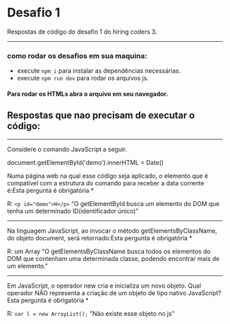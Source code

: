 # Desafio 1

Respostas de código do desafio 1 do hiring coders 3.

----

### como rodar os desafios em sua maquina:
- execute ``npm i`` para instalar as dependências necessárias.
- execute ``npm run dev`` para rodar os arquivos js.

#### Para rodar os HTMLs abra o arquivo em seu navegador.

## Respostas que nao precisam de executar o código:

----

Considere o comando JavaScript a seguir.

document.getElementById('demo').innerHTML = Date()

Numa página web na qual esse código seja aplicado, o elemento que é compatível com a estrutura do comando para receber a data corrente é:Esta pergunta é obrigatória *

R: ``<p id="demo">H</p>`` "O getElementById busca um elemento do DOM que tenha um determinado ID(identificador único)"

----

Na linguagem JavaScript, ao invocar o método getElementsByClassName, do objeto document, será retornado:Esta pergunta é obrigatória *

R: um Array "O getElementsByClassName busca todos os elementos do DOM que contenham uma determinada classe, podendo encontrar mais de um elemento." 

----

Em JavaScript, o operador new cria e inicializa um novo objeto.
Qual operador NÃO representa a criação de um objeto de tipo nativo JavaScript?Esta pergunta é obrigatória *

R: ``var l = new ArrayList();`` "Não existe esse objeto no js"
